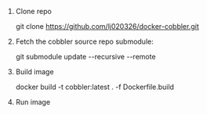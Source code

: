 
1) Clone repo

    git clone https://github.com/lj020326/docker-cobbler.git
    
1) Fetch the cobbler source repo submodule:

    git submodule update --recursive --remote

2) Build image

    docker build -t cobbler:latest . -f Dockerfile.build

3) Run image


